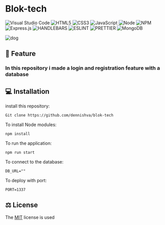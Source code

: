 # Blok-tech

![Visual Studio Code](https://img.shields.io/badge/Visual%20Studio%20Code-0078d7.svg?style=for-the-badge&logo=visual-studio-code&logoColor=white)
![HTML5](https://img.shields.io/badge/html5-%23E34F26.svg?style=for-the-badge&logo=html5&logoColor=white)
![CSS3](https://img.shields.io/badge/css3-%231572B6.svg?style=for-the-badge&logo=css3&logoColor=white)
![JavaScript](https://img.shields.io/badge/javascript-%23323330.svg?style=for-the-badge&logo=javascript&logoColor=%23F7DF1E)
![Node](https://img.shields.io/badge/Node.js-339933?style=for-the-badge&logo=nodedotjs&logoColor=white)
![NPM](https://img.shields.io/badge/NPM-%23000000.svg?style=for-the-badge&logo=npm&logoColor=white)
![Express.js](https://img.shields.io/badge/express.js-%23404d59.svg?style=for-the-badge&logo=express&logoColor=%2361DAFB)
![HANDLEBARS](https://img.shields.io/badge/Handlebars.js-f0772b?style=for-the-badge&logo=handlebarsdotjs&logoColor=black)
![ESLINT](https://img.shields.io/badge/eslint-3A33D1?style=for-the-badge&logo=eslint&logoColor=white)
![PRETTIER](https://img.shields.io/badge/prettier-1A2C34?style=for-the-badge&logo=prettier&logoColor=F7BA3E)
![MongoDB](https://img.shields.io/badge/MongoDB-%234ea94b.svg?style=for-the-badge&logo=mongodb&logoColor=white)

![dog](https://media0.giphy.com/media/vzO0Vc8b2VBLi/giphy.gif)

## 👤 Feature
### In this repository i made a login and registration feature with a database

## :computer: Installation

install this repository: 

```
Git clone https://github.com/dennishva/blok-tech
```

To install Node modules:

```
npm install
```

To run the application:

```
npm run start
```

To connect to the database:

```
DB_URL="" 
```

To deploy with port:

```
PORT=1337
```

## ⚖️ License
The [MIT](https://github.com/DennisHvA/Blok-tech/blob/main/LICENSE) license is used
